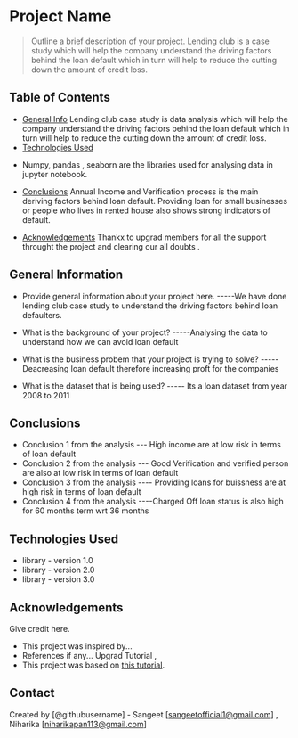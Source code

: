 # Project Name
> Outline a brief description of your project.
Lending club is a case study which will help the company understand the driving factors behind the loan default which 
in turn will help to reduce the cutting down the amount of credit loss.

## Table of Contents
* [General Info](#general-information)
Lending club case study is data analysis which will help the company understand the driving factors behind the loan default which 
in turn will help to reduce the cutting down the amount of credit loss.
* [Technologies Used](#technologies-used)
- Numpy, pandas , seaborn are the libraries used for analysing data in jupyter notebook.

* [Conclusions](#conclusions)
Annual Income and Verification process is the main deriving factors behind loan default. 
Providing loan for small businesses or people who lives in rented house also shows strong indicators of default.

* [Acknowledgements](#acknowledgements)
Thankx to upgrad members for all the support throught the project and clearing our all doubts .

<!-- You can include any other section that is pertinent to your problem -->

## General Information
- Provide general information about your project here. 
-----We have done lending club case study to understand the driving factors behind loan defaulters.
- What is the background of your project?
-----Analysing the data to understand how we can avoid loan default

- What is the business probem that your project is trying to solve?
----- Deacreasing loan default therefore increasing proft for the companies
- What is the dataset that is being used?
----- Its a loan dataset from year 2008 to 2011

<!-- You don't have to answer all the questions - just the ones relevant to your project. -->

## Conclusions
- Conclusion 1 from the analysis --- High income are at low risk in terms of loan default
- Conclusion 2 from the analysis --- Good Verification and verified person are also at low risk in terms of loan default
- Conclusion 3 from the analysis ---- Providing loans for buissness are at high risk in terms of loan default
- Conclusion 4 from the analysis ----Charged Off loan status is also high for 60 months term wrt 36 months

<!-- You don't have to answer all the questions - just the ones relevant to your project. -->


## Technologies Used
- library - version 1.0
- library - version 2.0
- library - version 3.0

<!-- As the libraries versions keep on changing, it is recommended to mention the version of library used in this project -->

## Acknowledgements
Give credit here.
- This project was inspired by...
- References if any... Upgrad Tutorial , 
- This project was based on [this tutorial](https://www.example.com).


## Contact
Created by [@githubusername] - Sangeet [sangeetofficial1@gmail.com] , Niharika [niharikapan113@gmail.com]


<!-- Optional -->
<!-- ## License -->
<!-- This project is open source and available under the [... License](). -->

<!-- You don't have to include all sections - just the one's relevant to your project -->